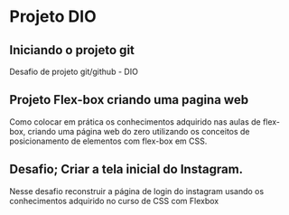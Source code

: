 # Projeto DIO


## Iniciando o projeto git
Desafio de projeto git/github - DIO

## Projeto Flex-box criando uma pagina web

Como colocar em prática os conhecimentos adquirido nas aulas de flex-box, criando uma página web do zero utilizando os conceitos de posicionamento de elementos com flex-box em CSS. 

## Desafio; Criar a tela inicial do Instagram.

Nesse desafio reconstruir a página de login do instagram usando os conhecimentos adquirido no curso de CSS com Flexbox